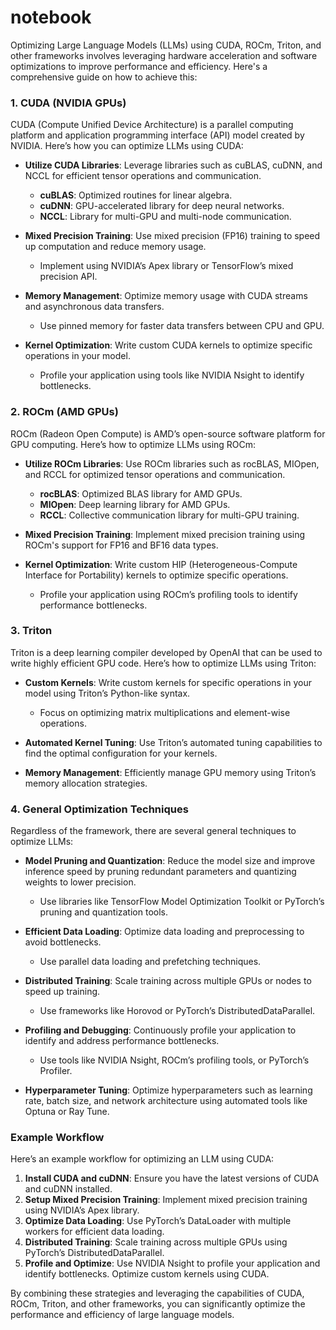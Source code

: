 # notebook

Optimizing Large Language Models (LLMs) using CUDA, ROCm, Triton, and other frameworks involves leveraging hardware acceleration and software optimizations to improve performance and efficiency. Here's a comprehensive guide on how to achieve this:

### 1. **CUDA (NVIDIA GPUs)**

CUDA (Compute Unified Device Architecture) is a parallel computing platform and application programming interface (API) model created by NVIDIA. Here’s how you can optimize LLMs using CUDA:

- **Utilize CUDA Libraries**: Leverage libraries such as cuBLAS, cuDNN, and NCCL for efficient tensor operations and communication.
  - **cuBLAS**: Optimized routines for linear algebra.
  - **cuDNN**: GPU-accelerated library for deep neural networks.
  - **NCCL**: Library for multi-GPU and multi-node communication.

- **Mixed Precision Training**: Use mixed precision (FP16) training to speed up computation and reduce memory usage.
  - Implement using NVIDIA’s Apex library or TensorFlow’s mixed precision API.

- **Memory Management**: Optimize memory usage with CUDA streams and asynchronous data transfers.
  - Use pinned memory for faster data transfers between CPU and GPU.

- **Kernel Optimization**: Write custom CUDA kernels to optimize specific operations in your model.
  - Profile your application using tools like NVIDIA Nsight to identify bottlenecks.

### 2. **ROCm (AMD GPUs)**

ROCm (Radeon Open Compute) is AMD’s open-source software platform for GPU computing. Here’s how to optimize LLMs using ROCm:

- **Utilize ROCm Libraries**: Use ROCm libraries such as rocBLAS, MIOpen, and RCCL for optimized tensor operations and communication.
  - **rocBLAS**: Optimized BLAS library for AMD GPUs.
  - **MIOpen**: Deep learning library for AMD GPUs.
  - **RCCL**: Collective communication library for multi-GPU training.

- **Mixed Precision Training**: Implement mixed precision training using ROCm's support for FP16 and BF16 data types.

- **Kernel Optimization**: Write custom HIP (Heterogeneous-Compute Interface for Portability) kernels to optimize specific operations.
  - Profile your application using ROCm’s profiling tools to identify performance bottlenecks.

### 3. **Triton**

Triton is a deep learning compiler developed by OpenAI that can be used to write highly efficient GPU code. Here’s how to optimize LLMs using Triton:

- **Custom Kernels**: Write custom kernels for specific operations in your model using Triton’s Python-like syntax.
  - Focus on optimizing matrix multiplications and element-wise operations.

- **Automated Kernel Tuning**: Use Triton’s automated tuning capabilities to find the optimal configuration for your kernels.

- **Memory Management**: Efficiently manage GPU memory using Triton’s memory allocation strategies.

### 4. **General Optimization Techniques**

Regardless of the framework, there are several general techniques to optimize LLMs:

- **Model Pruning and Quantization**: Reduce the model size and improve inference speed by pruning redundant parameters and quantizing weights to lower precision.
  - Use libraries like TensorFlow Model Optimization Toolkit or PyTorch’s pruning and quantization tools.

- **Efficient Data Loading**: Optimize data loading and preprocessing to avoid bottlenecks.
  - Use parallel data loading and prefetching techniques.

- **Distributed Training**: Scale training across multiple GPUs or nodes to speed up training.
  - Use frameworks like Horovod or PyTorch’s DistributedDataParallel.

- **Profiling and Debugging**: Continuously profile your application to identify and address performance bottlenecks.
  - Use tools like NVIDIA Nsight, ROCm’s profiling tools, or PyTorch’s Profiler.

- **Hyperparameter Tuning**: Optimize hyperparameters such as learning rate, batch size, and network architecture using automated tools like Optuna or Ray Tune.

### Example Workflow

Here’s an example workflow for optimizing an LLM using CUDA:

1. **Install CUDA and cuDNN**: Ensure you have the latest versions of CUDA and cuDNN installed.
2. **Setup Mixed Precision Training**: Implement mixed precision training using NVIDIA’s Apex library.
3. **Optimize Data Loading**: Use PyTorch’s DataLoader with multiple workers for efficient data loading.
4. **Distributed Training**: Scale training across multiple GPUs using PyTorch’s DistributedDataParallel.
5. **Profile and Optimize**: Use NVIDIA Nsight to profile your application and identify bottlenecks. Optimize custom kernels using CUDA.

By combining these strategies and leveraging the capabilities of CUDA, ROCm, Triton, and other frameworks, you can significantly optimize the performance and efficiency of large language models.
